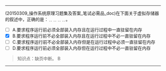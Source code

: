 ---
(20150309_操作系统原理习题集及答案_笔试必需品_doc)在下面关于虚拟存储器的叙述中，正确的是：﹎﹎﹎﹎。
- [ ] A.要求程序运行前必须全部装入内存且在运行过程中一直驻留在内存 
- [x] B.要求程序运行前不必全部装入内存且在运行过程中不必一直驻留在内存
- [ ] C.要求程序运行前不必全部装入内存但是在运行过程中必须一直驻留在内存 
- [ ] D.要求程序运行前必须全部装入内存但在运行过程中不必一直驻留在内存

> 知识点：缺页中断。
> B

---